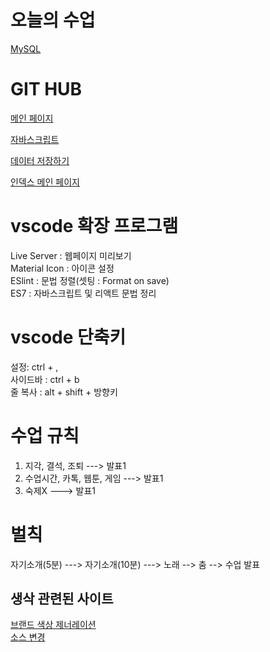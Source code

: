 # 오늘의 수업   
[MySQL](https://seodaewon1.github.io/class2024/mysql/mysql01.html)   
   
# GIT HUB   
[메인 페이지](https://seodaewon1.github.io/class2024/)   

[자바스크립트](https://seodaewon1.github.io/class2024/javascript/index.html)   

[데이터 저장하기](https://seodaewon1.github.io/class2024/javascript/javascript01.html)   
   
[인덱스 메인 페이지](https://seodaewon1.github.io/class2024/index.html)   

# vscode 확장 프로그램   
Live Server : 웹페이지 미리보기   
Material Icon : 아이콘 설정   
ESlint : 문법 정렬(셋팅 : Format on save)   
ES7 : 자바스크립트 및 리액트 문법 정리   

# vscode 단축키   
설정: ctrl + ,   
사이드바 : ctrl + b   
줄 복사 : alt + shift + 방향키

# 수업 규칙   

1. 지각, 결석, 조퇴 ---> 발표1   
2. 수업시간, 카톡, 웹툰, 게임 ---> 발표1   
3. 숙제X ---> 발표1

# 벌칙
자기소개(5분) ---> 자기소개(10분) ---> 노래 --> 춤 --> 수업 발표   

## 생삭 관련된 사이트
[브랜드 색상 제너레이션](https://huemint.com/brand-intersection/)   
[소스 변경](https://www.sassmeister.com/)   